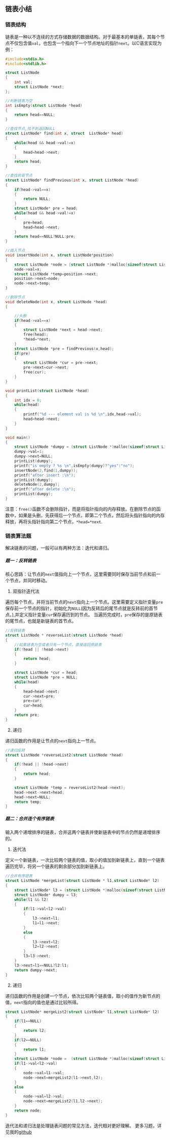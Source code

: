 ##  链表小结

### 链表结构

链表是一种以不连续的方式存储数据的数据结构。对于最基本的单链表，其每个节点不仅包含值`val`，也包含一个指向下一个节点地址的指针`next`。以C语言实现为例：

````C
#include<stdio.h>
#include<stdlib.h>

struct ListNode 
{
    int val;
    struct ListNode *next;
};

//判断链表为空
int isEmpty(struct ListNode *head)
{
    return head==NULL;
}

//查找节点,找不到返回NULL
struct ListNode* find(int x, struct  ListNode* head)
{
    while(head && head->val!=x)
    {
        head=head->next;
    }
    return head;
}

//查找前驱节点
struct ListNode* findPrevious(int x, struct ListNode *head)
{
    if(head->val==x)
    {
        return NULL;
    }
    struct ListNode* pre = head;
    while(head && head->val!=x)
    {
        pre=head;
        head=head->next;
    }
    return head==NULL?NULL:pre;
}

//插入节点
void insertNode(int x, struct ListNode*position)
{
    struct ListNode *node = (struct ListNode *)malloc(sizeof(struct ListNode));
    node->val=x;
    struct ListNode *temp=position->next;
    position->next=node;
    node->next=temp;
}

//删除节点
void deleteNode(int x, struct ListNode *head)
{

    //头删
    if(head->val==x)
    {
        struct ListNode *next = head->next;
        free(head);
        *head=*next;
    }
    struct ListNode *pre = findPrevious(x,head);
    if(pre)
    {
        struct ListNode *cur = pre->next;
        pre->next=cur->next;
        free(cur);
    }
}

void printList(struct ListNode *head)
{
    int idx = 0;
    while(head)
    {
        printf("%d --- element val is %d \n",idx,head->val);
        head=head->next;
    }
}

void main()
{
    struct ListNode *dumpy = (struct ListNode *)malloc(sizeof(struct ListNode));
    dumpy->val=1;
    dumpy->next=NULL;
    printList(dumpy);
    printf("is empty ? %s \n",isEmpty(dumpy)?"yes":"no");
    insertNode(2,find(1,dumpy));
    printf("after insert :\n");
    printList(dumpy);
    deleteNode(2,dumpy);
    printf("after delete :\n");
    printList(dumpy);
}
````

注意：`free()`函数不会删除指针，而是将指针指向的内存释放。在删除节点的函数中，如果是头删，先获得后一个节点，即第二个节点，然后将头指针指向的内存释放，再将头指针指向第二个节点，`*head=*next`.

### 链表算法题

解决链表的问题，一般可以有两种方法：迭代和递归。

##### 题一：反转链表

核心思路：让节点的`next`值指向上一个节点，这里需要同时保存当前节点和前一个节点，并同时移动。

1. 双指针迭代法

遍历每个节点，并将当前节点的`next`指向上一个节点。这里需要定义指针变量`pre`保存前一个节点的指针，初始化为`NULL`(因为反转后的尾节点就是反转前的首节点。),并定义指针变量`cur`保存遍历到的节点。 当遍历完成时，`pre`保存的是原链表的尾节点，也就是新链表的首节点。

````C
//反转链表
struct ListNode * reverseList(struct ListNode *head)
{
    //如果链表为空或者只有一个节点，直接返回原链表
    if(!head || !head->next)
    {
        return head;
    }

    struct ListNode *cur = head;
    struct ListNode *pre = NULL;
    while(head)
    {
        head=head->next;
        cur->next=pre;
        pre=cur;
        cur=head;
    }
    return pre;
}
````

2. 递归

递归函数的作用是让节点的`next`指向上一节点。

````C
//递归反转
struct ListNode *reverseList2(struct ListNode *head)
{
    if(!head || !head->next)
    {
        return head;
    }

    struct ListNode *temp = reverseList2(head->next);
    head->next->next=head;
    head->next=NULL;
    return temp;
}
````


##### 题二：合并连个有序链表

输入两个递增排序的链表，合并这两个链表并使新链表中的节点仍然是递增排序的。

1. 迭代法

定义一个新链表，一次比较两个链表的值，取小的值加到新链表上，直到一个链表遍历完毕，将另一个链表的剩余部分加到新链表上。

````C
//合并有序链表
struct ListNode *mergeList(struct ListNode * l1,struct ListNode* l2)
{
    struct ListNode* l3 = (struct ListNode *)malloc(sizeof(struct ListNode));
    struct ListNode* dumpy = l3;
    while(l1 && l2)
    {
        if(l1->val<l2->val)
        {
            l3->next=l1;
            l1=l1->next;
        }
        else
        {
            l3->next=l2;
            l2=l2->next;
        }
        l3=l3->next;
    }
    l3->next=l1==NULL?l2:l1;
    return dumpy->next;
}
````

2. 递归

递归函数的作用是创建一个节点，依次比较两个链表值，取小的值作为新节点的值，`next`指向的值也是通过比较所得。

````C
struct ListNode* mergeList2(struct ListNode* l1,struct ListNode* l2)
{
    if(l1==NULL)
    {
        return l2;
    }
    if(l2==NULL)
    {
        return l1;
    }
    struct ListNode *node =  (struct ListNode *)malloc(sizeof(struct ListNode));
    if(l1->val<l2->val)
    {
        node->val=l1->val;
        node->next=mergeList2(l1->next,l2);
    }
    else
    {
        node->val=l2->val;
        node->next=mergeList2(l1,l2->next);
    }
    return node;
}
````

迭代法和递归法是处理链表问题的常见方法，迭代相对更好理解。
更多习题，详见我的[github](https://github.com/justforfunmy/Data-Structure-LeetCode)




